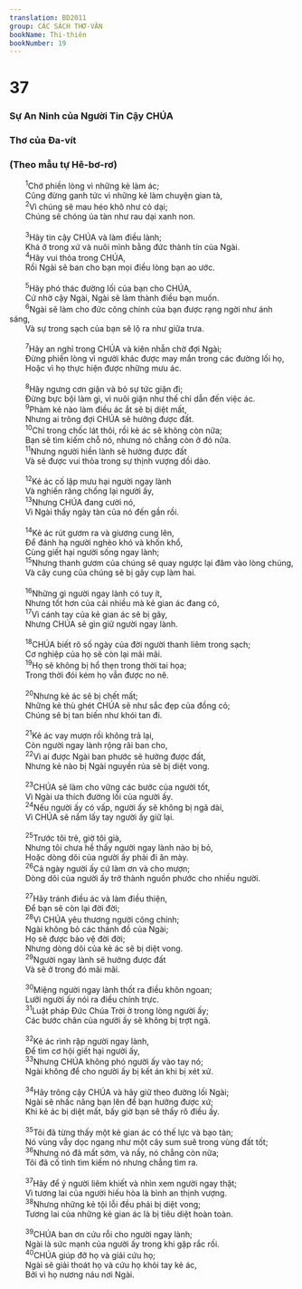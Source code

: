 ```yaml
---
translation: BD2011
group: CÁC SÁCH THƠ-VĂN
bookName: Thi-thiên 
bookNumber: 19
---
```


<div class="title"><h1>37</h1><h3>Sự An Ninh của Người Tin Cậy CHÚA</h3><h3>Thơ của Ða-vít</h3><h3>(Theo mẫu tự Hê-bơ-rơ)</h3></div>
<span class="verse thi_37_1">  <sup>1</sup>Chớ phiền lòng vì những kẻ làm ác;<br/>  Cũng đừng ganh tức vì những kẻ làm chuyện gian tà,<br/></span>
<span class="verse thi_37_2">  <sup>2</sup>Vì chúng sẽ mau héo khô như cỏ dại;<br/>  Chúng sẽ chóng úa tàn như rau dại xanh non.<br/><br/></span>
<span class="verse thi_37_3">  <sup>3</sup>Hãy tin cậy CHÚA và làm điều lành;<br/>  Khá ở trong xứ và nuôi mình bằng đức thành tín của Ngài.<br/></span>
<span class="verse thi_37_4">  <sup>4</sup>Hãy vui thỏa trong CHÚA,<br/>  Rồi Ngài sẽ ban cho bạn mọi điều lòng bạn ao ước.<br/><br/></span>
<span class="verse thi_37_5">  <sup>5</sup>Hãy phó thác đường lối của bạn cho CHÚA,<br/>  Cứ nhờ cậy Ngài, Ngài sẽ làm thành điều bạn muốn.<br/></span>
<span class="verse thi_37_6">  <sup>6</sup>Ngài sẽ làm cho đức công chính của bạn được rạng ngời như ánh sáng,<br/>  Và sự trong sạch của bạn sẽ lộ ra như giữa trưa.<br/><br/></span>
<span class="verse thi_37_7">  <sup>7</sup>Hãy an nghỉ trong CHÚA và kiên nhẫn chờ đợi Ngài;<br/>  Ðừng phiền lòng vì người khác được may mắn trong các đường lối họ,<br/>  Hoặc vì họ thực hiện được những mưu ác.<br/><br/></span>
<span class="verse thi_37_8">  <sup>8</sup>Hãy ngưng cơn giận và bỏ sự tức giận đi;<br/>  Ðừng bực bội làm gì, vì nuôi giận như thế chỉ dẫn đến việc ác.<br/></span>
<span class="verse thi_37_9">  <sup>9</sup>Phàm kẻ nào làm điều ác ắt sẽ bị diệt mất,<br/>  Nhưng ai trông đợi CHÚA sẽ hưởng được đất.<br/></span>
<span class="verse thi_37_10">  <sup>10</sup>Chỉ trong chốc lát thôi, rồi kẻ ác sẽ không còn nữa;<br/>  Bạn sẽ tìm kiếm chỗ nó, nhưng nó chẳng còn ở đó nữa.<br/></span>
<span class="verse thi_37_11">  <sup>11</sup>Nhưng người hiền lành sẽ hưởng được đất<br/>  Và sẽ được vui thỏa trong sự thịnh vượng dồi dào.<br/><br/></span>
<span class="verse thi_37_12">  <sup>12</sup>Kẻ ác cố lập mưu hại người ngay lành<br/>  Và nghiến răng chống lại người ấy,<br/></span>
<span class="verse thi_37_13">  <sup>13</sup>Nhưng CHÚA đang cười nó,<br/>  Vì Ngài thấy ngày tàn của nó đến gần rồi.<br/><br/></span>
<span class="verse thi_37_14">  <sup>14</sup>Kẻ ác rút gươm ra và giương cung lên,<br/>  Ðể đánh hạ người nghèo khó và khốn khổ,<br/>  Cùng giết hại người sống ngay lành;<br/></span>
<span class="verse thi_37_15">  <sup>15</sup>Nhưng thanh gươm của chúng sẽ quay ngược lại đâm vào lòng chúng,<br/>  Và cây cung của chúng sẽ bị gãy cụp làm hai.<br/><br/></span>
<span class="verse thi_37_16">  <sup>16</sup>Những gì người ngay lành có tuy ít,<br/>  Nhưng tốt hơn của cải nhiều mà kẻ gian ác đang có,<br/></span>
<span class="verse thi_37_17">  <sup>17</sup>Vì cánh tay của kẻ gian ác sẽ bị gãy,<br/>  Nhưng CHÚA sẽ gìn giữ người ngay lành.<br/><br/></span>
<span class="verse thi_37_18">  <sup>18</sup>CHÚA biết rõ số ngày của đời người thanh liêm trong sạch;<br/>  Cơ nghiệp của họ sẽ còn lại mãi mãi.<br/></span>
<span class="verse thi_37_19">  <sup>19</sup>Họ sẽ không bị hổ thẹn trong thời tai họa;<br/>  Trong thời đói kém họ vẫn được no nê.<br/><br/></span>
<span class="verse thi_37_20">  <sup>20</sup>Nhưng kẻ ác sẽ bị chết mất;<br/>  Những kẻ thù ghét CHÚA sẽ như sắc đẹp của đồng cỏ;<br/>  Chúng sẽ bị tan biến như khói tan đi.<br/><br/></span>
<span class="verse thi_37_21">  <sup>21</sup>Kẻ ác vay mượn rồi không trả lại,<br/>  Còn người ngay lành rộng rãi ban cho,<br/></span>
<span class="verse thi_37_22">  <sup>22</sup>Vì ai được Ngài ban phước sẽ hưởng được đất,<br/>  Nhưng kẻ nào bị Ngài nguyền rủa sẽ bị diệt vong.<br/><br/></span>
<span class="verse thi_37_23">  <sup>23</sup>CHÚA sẽ làm cho vững các bước của người tốt,<br/>  Vì Ngài ưa thích đường lối của người ấy.<br/></span>
<span class="verse thi_37_24">  <sup>24</sup>Nếu người ấy có vấp, người ấy sẽ không bị ngã dài,<br/>  Vì CHÚA sẽ nắm lấy tay người ấy giữ lại.<br/><br/></span>
<span class="verse thi_37_25">  <sup>25</sup>Trước tôi trẻ, giờ tôi già,<br/>  Nhưng tôi chưa hề thấy người ngay lành nào bị bỏ,<br/>  Hoặc dòng dõi của người ấy phải đi ăn mày.<br/></span>
<span class="verse thi_37_26">  <sup>26</sup>Cả ngày người ấy cứ làm ơn và cho mượn;<br/>  Dòng dõi của người ấy trở thành nguồn phước cho nhiều người.<br/><br/></span>
<span class="verse thi_37_27">  <sup>27</sup>Hãy tránh điều ác và làm điều thiện,<br/>  Ðể bạn sẽ còn lại đời đời;<br/></span>
<span class="verse thi_37_28">  <sup>28</sup>Vì CHÚA yêu thương người công chính;<br/>  Ngài không bỏ các thánh đồ của Ngài;<br/>  Họ sẽ được bảo vệ đời đời;<br/>  Nhưng dòng dõi của kẻ ác sẽ bị diệt vong.<br/></span>
<span class="verse thi_37_29">  <sup>29</sup>Người ngay lành sẽ hưởng được đất<br/>  Và sẽ ở trong đó mãi mãi.<br/><br/></span>
<span class="verse thi_37_30">  <sup>30</sup>Miệng người ngay lành thốt ra điều khôn ngoan;<br/>  Lưỡi người ấy nói ra điều chính trực.<br/></span>
<span class="verse thi_37_31">  <sup>31</sup>Luật pháp Ðức Chúa Trời ở trong lòng người ấy;<br/>  Các bước chân của người ấy sẽ không bị trợt ngã.<br/><br/></span>
<span class="verse thi_37_32">  <sup>32</sup>Kẻ ác rình rập người ngay lành,<br/>  Ðể tìm cơ hội giết hại người ấy,<br/></span>
<span class="verse thi_37_33">  <sup>33</sup>Nhưng CHÚA không phó người ấy vào tay nó;<br/>  Ngài không để cho người ấy bị kết án khi bị xét xử.<br/><br/></span>
<span class="verse thi_37_34">  <sup>34</sup>Hãy trông cậy CHÚA và hãy giữ theo đường lối Ngài;<br/>  Ngài sẽ nhấc nâng bạn lên để bạn hưởng được xứ;<br/>  Khi kẻ ác bị diệt mất, bấy giờ bạn sẽ thấy rõ điều ấy.<br/><br/></span>
<span class="verse thi_37_35">  <sup>35</sup>Tôi đã từng thấy một kẻ gian ác có thế lực và bạo tàn;<br/>  Nó vùng vẫy dọc ngang như một cây sum suê trong vùng đất tốt;<br/></span>
<span class="verse thi_37_36">  <sup>36</sup>Nhưng nó đã mất sớm, và nầy, nó chẳng còn nữa;<br/>  Tôi đã cố tình tìm kiếm nó nhưng chẳng tìm ra.<br/><br/></span>
<span class="verse thi_37_37">  <sup>37</sup>Hãy để ý người liêm khiết và nhìn xem người ngay thật;<br/>  Vì tương lai của người hiếu hòa là bình an thịnh vượng.<br/></span>
<span class="verse thi_37_38">  <sup>38</sup>Nhưng những kẻ tội lỗi đều phải bị diệt vong;<br/>  Tương lai của những kẻ gian ác là bị tiêu diệt hoàn toàn.<br/><br/></span>
<span class="verse thi_37_39">  <sup>39</sup>CHÚA ban ơn cứu rỗi cho người ngay lành;<br/>  Ngài là sức mạnh của người ấy trong khi gặp rắc rối.<br/></span>
<span class="verse thi_37_40">  <sup>40</sup>CHÚA giúp đỡ họ và giải cứu họ;<br/>  Ngài sẽ giải thoát họ và cứu họ khỏi tay kẻ ác,<br/>  Bởi vì họ nương náu nơi Ngài.<br/></span>
